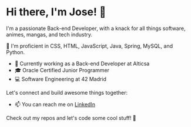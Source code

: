 # Hi there, I'm Jose! 👋

I'm a passionate Back-end Developer, with a knack for all things software, animes, mangas, and tech industry. 

🌱 I'm proficient in CSS, HTML, JavaScript, Java, Spring, MySQL, and Python.

- 💼 Currently working as a Back-end Developer at Alticsa
- 🎓 Oracle Certified Junior Programmer
- 💻 Software Engineering at 42 Madrid

Let's connect and build awesome things together:
- 📫 You can reach me on [LinkedIn](https://www.linkedin.com/in/josecarlogutierrezschweitzer/)

Check out my repos and let's code some cool stuff! 🚀
